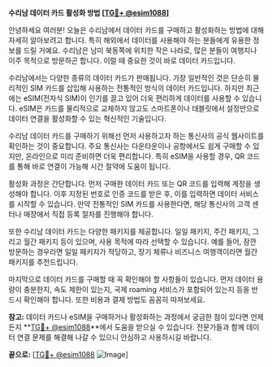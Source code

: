 **수리남 데이터 카드 활성화 방법 [[TG💪+ @esim1088](https://t.me/s/esim1088)]**

안녕하세요 여러분! 오늘은 수리남에서 데이터 카드를 구매하고 활성화하는 방법에 대해 자세히 알아보려고 합니다. 특히 해외에서 데이터를 사용해야 하는 분들에게 유용한 정보를 드릴 거예요. 수리남은 남미 북동쪽에 위치한 작은 나라로, 많은 분들이 여행지나 이주 목적으로 방문하곤 합니다. 이럴 때 중요한 것이 바로 데이터 카드입니다.

수리남에서는 다양한 종류의 데이터 카드가 판매됩니다. 가장 일반적인 것은 단순히 물리적인 SIM 카드를 삽입해 사용하는 전통적인 방식의 데이터 카드입니다. 하지만 최근에는 eSIM(전자식 SIM)이 인기를 끌고 있어 더욱 편리하게 데이터를 사용할 수 있습니다. eSIM은 카드를 물리적으로 교체하지 않고도 스마트폰이나 태블릿에서 설정만으로 데이터 연결을 활성화할 수 있는 혁신적인 기술입니다.

수리남 데이터 카드를 구매하기 위해선 먼저 사용하고자 하는 통신사의 공식 웹사이트를 확인하는 것이 중요합니다. 주요 통신사는 다운타운이나 공항에서도 쉽게 구매할 수 있지만, 온라인으로 미리 준비하면 더욱 편리합니다. 특히 eSIM을 사용할 경우, QR 코드를 통해 바로 연결이 가능해 시간 절약에 도움이 됩니다.

활성화 과정은 간단합니다. 먼저 구매한 데이터 카드 또는 QR 코드를 입력해 계정을 생성해야 합니다. 이후 지정된 번호로 인증 코드를 받은 후, 이를 입력하면 데이터 서비스를 시작할 수 있습니다. 만약 전통적인 SIM 카드를 사용한다면, 해당 통신사의 고객 센터나 매장에서 직접 등록 절차를 진행해야 합니다.

또한 수리남 데이터 카드는 다양한 패키지를 제공합니다. 일일 패키지, 주간 패키지, 그리고 월간 패키지 등이 있으며, 사용 목적에 따라 선택할 수 있습니다. 예를 들어, 잠깐 방문하는 경우라면 일일 패키지가 적당하고, 장기 체류나 비즈니스 여행객이라면 월간 패키지를 추천드립니다.

마지막으로 데이터 카드를 구매할 때 꼭 확인해야 할 사항들이 있습니다. 먼저 데이터 용량이 충분한지, 속도 제한이 있는지, 국제 roaming 서비스가 포함되어 있는지 등을 반드시 확인해야 합니다. 또한 비용과 결제 방법도 꼼꼼히 따져보세요.

**참고:** 데이터 카드나 eSIM을 구매하거나 활성화하는 과정에서 궁금한 점이 있다면 언제든지 **[TG💪+ @esim1088](https://t.me/s/esim1088)**에서 도움을 받으실 수 있습니다. 전문가들과 함께 데이터 연결 문제를 해결해 나갈 수 있으니 안심하고 사용하시길 바랍니다.

**끝으로:** [[TG💪+ @esim1088](https://t.me/s/esim1088) ![Image](https://i.postimg.cc/Y0z9fWf4/image.png)]